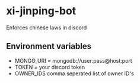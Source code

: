 # xi-jinping-bot

Enforces chinese laws in discord

## Environment variables

- MONGO_URI =
  mongodb://user:pass@host:port
- TOKEN =
  your discord token
- OWNER_IDS
  comma seperated list of owner ID's
